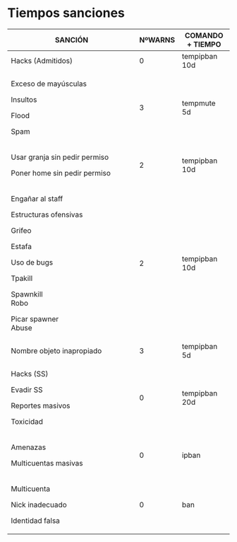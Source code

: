 # Tiempos sanciones

<table><thead><tr><th width="275.3333333333333">SANCIÓN</th><th>NºWARNS</th><th>COMANDO + TIEMPO</th></tr></thead><tbody><tr><td>Hacks (Admitidos)</td><td>0</td><td>tempipban 10d</td></tr><tr><td><p>Exceso de mayúsculas</p><p>Insultos</p><p>Flood</p><p>Spam</p></td><td>3</td><td>tempmute 5d</td></tr><tr><td><p>Usar granja sin pedir permiso</p><p>Poner home sin pedir permiso</p></td><td>2</td><td>tempipban 10d</td></tr><tr><td><p>Engañar al staff</p><p>Estructuras ofensivas</p><p>Grifeo</p><p>Estafa</p><p>Uso de bugs</p><p>Tpakill</p><p>Spawnkill<br>Robo</p><p>Picar spawner<br>Abuse</p></td><td>2</td><td>tempipban 10d</td></tr><tr><td>Nombre objeto inapropiado</td><td>3</td><td>tempipban 5d</td></tr><tr><td><p>Hacks (SS)</p><p>Evadir SS</p><p>Reportes masivos</p><p>Toxicidad</p></td><td>0</td><td>tempipban 20d</td></tr><tr><td><p>Amenazas</p><p>Multicuentas masivas</p></td><td>0</td><td>ipban</td></tr><tr><td><p>Multicuenta</p><p>Nick inadecuado</p><p>Identidad falsa</p></td><td>0</td><td>ban</td></tr></tbody></table>
